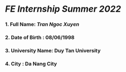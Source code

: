 # _FE Internship Summer 2022_

### 1. Full Name: _Tran Ngoc Xuyen_
### 2. Date of Birth : 08/06/1998
### 3. University Name: Duy Tan University
### 4. City : Da Nang City